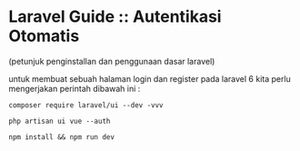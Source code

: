 # Laravel Guide :: Autentikasi Otomatis
(petunjuk penginstallan dan penggunaan dasar laravel)

untuk membuat sebuah halaman login dan register pada laravel 6 kita perlu mengerjakan perintah dibawah ini :
```
composer require laravel/ui --dev -vvv

php artisan ui vue --auth

npm install && npm run dev
```
